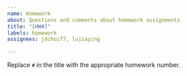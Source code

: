 ```yaml
---
name: Homework
about: Questions and comments about homework assignments
title: "[HW#]"
labels: homework
assignees: jdchoi77, lujiaying

---
```


Replace `#` in the title with the appropriate homework number.

